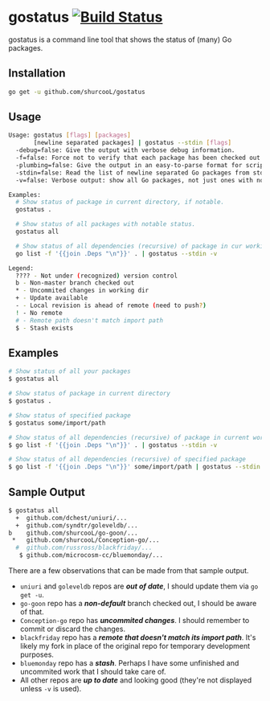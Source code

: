 gostatus [![Build Status](https://travis-ci.org/shurcooL/gostatus.svg?branch=master)](https://travis-ci.org/shurcooL/gostatus)
========

gostatus is a command line tool that shows the status of (many) Go packages.

Installation
------------

```bash
go get -u github.com/shurcooL/gostatus
```

Usage
-----

```bash
Usage: gostatus [flags] [packages]
       [newline separated packages] | gostatus --stdin [flags]
  -debug=false: Give the output with verbose debug information.
  -f=false: Force not to verify that each package has been checked out from the source control repository implied by its import path. This can be useful if the source is a local fork of the original.
  -plumbing=false: Give the output in an easy-to-parse format for scripts.
  -stdin=false: Read the list of newline separated Go packages from stdin.
  -v=false: Verbose output: show all Go packages, not just ones with notable status.

Examples:
  # Show status of package in current directory, if notable.
  gostatus .

  # Show status of all packages with notable status.
  gostatus all

  # Show status of all dependencies (recursive) of package in cur working dir.
  go list -f '{{join .Deps "\n"}}' . | gostatus --stdin -v

Legend:
  ???? - Not under (recognized) version control
  b - Non-master branch checked out
  * - Uncommited changes in working dir
  + - Update available
  - - Local revision is ahead of remote (need to push?)
  ! - No remote
  # - Remote path doesn't match import path
  $ - Stash exists
```

Examples
--------

```bash
# Show status of all your packages
$ gostatus all

# Show status of package in current directory
$ gostatus .

# Show status of specified package
$ gostatus some/import/path

# Show status of all dependencies (recursive) of package in current working dir
$ go list -f '{{join .Deps "\n"}}' . | gostatus --stdin -v

# Show status of all dependencies (recursive) of specified package
$ go list -f '{{join .Deps "\n"}}' some/import/path | gostatus --stdin -v
```

Sample Output
-------------

```bash
$ gostatus all
  +  github.com/dchest/uniuri/...
  +  github.com/syndtr/goleveldb/...
b    github.com/shurcooL/go-goon/...
 *   github.com/shurcooL/Conception-go/...
  #  github.com/russross/blackfriday/...
   $ github.com/microcosm-cc/bluemonday/...
```

There are a few observations that can be made from that sample output.

- `uniuri` and `goleveldb` repos are ***out of date***, I should update them via `go get -u`.
- `go-goon` repo has a ***non-default*** branch checked out, I should be aware of that.
- `Conception-go` repo has ***uncommited changes***. I should remember to commit or discard the changes.
- `blackfriday` repo has a ***remote that doesn't match its import path***. It's likely my fork in place of the original repo for temporary development purposes.
- `bluemonday` repo has a ***stash***. Perhaps I have some unfinished and uncommited work that I should take care of.
- All other repos are ***up to date*** and looking good (they're not displayed unless `-v` is used).
